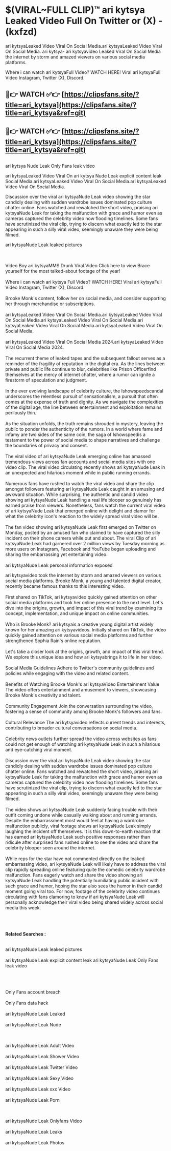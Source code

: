 #  $(VIRAL~FULL CLIP)™ ari kytsya Leaked Video Full On Twitter or (X)  - (kxfzd)

ari kytsyaLeaked Video Viral On Social Media.ari kytsyaLeaked Video Viral On Social Media.
ari kytsya- ari kytsyavideo Leaked Viral On Social Media the internet by storm and amazed viewers on various social media platforms.

Where i can watch ari kytsyaFull Video? WATCH HERE! Viral ari kytsyaFull Video Instagram, Twitter (X), Discord.

## 🔴👉 WATCH ✅👉 [https://clipsfans.site/?title=ari_kytsya](https://clipsfans.site/?title=ari_kytsya&ref=git)


## 🔴👉 WATCH ✅👉 [https://clipsfans.site/?title=ari_kytsya](https://clipsfans.site/?title=ari_kytsya&ref=git)
##


ari kytsya Nude Leak Only Fans leak video 


ari kytsyaLeaked Video Viral On  ari kytsya Nude Leak explicit content leak Social Media.ari kytsyaLeaked Video Viral On Social Media.ari kytsyaLeaked Video Viral On Social Media.



Discussion over the viral ari kytsyaNude Leak video showing the star candidly dealing with sudden wardrobe issues dominated pop culture chatter online. Fans watched and rewatched the short video, praising ari kytsyaNude Leak for taking the malfunction with grace and humor even as cameras captured the celebrity video now flooding timelines. Some fans have scrutinized the viral clip, trying to discern what exactly led to the star appearing in such a silly viral video, seemingly unaware they were being filmed.


ari kytsyaNude Leak leaked pictures


  <br>

  <br>
Video Boy ari kytsyaMMS Drunk Viral.Video Click here to view Brace yourself for the most talked-about footage of the year!
<br><br>
Where i can watch ari kytsya Full Video? WATCH HERE! Viral ari kytsyaFull Video Instagram, Twitter (X), Discord.
<br><br>
Brooke Monk's content, follow her on social media, and consider supporting her through merchandise or subscriptions.
<br><br>
ari kytsyaLeaked Video Viral On Social Media.ari kytsyaLeaked Video Viral On Social Media.ari kytsyaLeaked Video Viral On Social Media.ari kytsyaLeaked Video Viral On Social Media.ari kytsyaLeaked Video Viral On Social Media.
<br><br>
ari kytsyaLeaked Video Viral On Social Media 2024.ari kytsyaLeaked Video Viral On Social Media 2024.
<br><br>
The recurrent theme of leaked tapes and the subsequent fallout serves as a reminder of the fragility of reputation in the digital era. As the lines between private and public life continue to blur, celebrities like Prison Officerfind themselves at the mercy of internet chatter, where a rumor can ignite a firestorm of speculation and judgment.
<br><br>
In the ever evolving landscape of celebrity culture, the Ishowspeedscandal underscores the relentless pursuit of sensationalism, a pursuit that often comes at the expense of truth and dignity. As we navigate the complexities of the digital age, the line between entertainment and exploitation remains perilously thin.
<br><br>
As the situation unfolds, the truth remains shrouded in mystery, leaving the public to ponder the authenticity of the rumors. In a world where fame and infamy are two sides of the same coin, the saga of Ishowspeedis a testament to the power of social media to shape narratives and challenge the boundaries of privacy and consent.
<br><br>
The viral video of ari kytsyaNude Leak emerging online has amassed tremendous views across fan accounts and social media sites with one video clip. The viral video circulating recently shows ari kytsyaNude Leak in an unexpected and hilarious moment while in public running errands.
<br><br>
Numerous fans have rushed to watch the viral video and share the clip amongst followers featuring ari kytsyaNude Leak caught in an amusing and awkward situation. While surprising, the authentic and candid video showing ari kytsyaNude Leak handling a real life blooper so genuinely has earned praise from viewers. Nonetheless, fans watch the current viral video of ari kytsyaNude Leak that emerged online with delight and clamor for what the celebrity icon's reaction to the widely spread viral video will be.
<br><br>
The fan video showing ari kytsyaNude Leak first emerged on Twitter on Monday, posted by an amused fan who claimed to have captured the silly incident on their phone camera while out and about. The viral Clip of ari kytsyaNude Leak had garnered over 2 million views by Tuesday morning as more users on Instagram, Facebook and YouTube began uploading and sharing the embarrassing yet entertaining video.
<br><br>
ari kytsyaNude Leak personal information exposed

ari kytsyavideo took the internet by storm and amazed viewers on various social media platforms. Brooke Monk, a young and talented digital creator, recently became famous thanks to this interesting video.
<br><br>
First shared on TikTok, ari kytsyavideo quickly gained attention on other social media platforms and took her online presence to the next level. Let's dive into the origins, growth, and impact of this viral trend by examining its concept, implementation, and unique impact on online communities.
<br><br>
Who is Brooke Monk? ari kytsyais a creative young digital artist widely known for her amazing ari kytsyavideos. Initially shared on TikTok, the video quickly gained attention on various social media platforms and further strengthened Sophia Rain's online reputation.
<br><br>
Let's take a closer look at the origins, growth, and impact of this viral trend. We explore this unique idea and how ari kytsyabrings it to life in her video.
<br><br>
Social Media Guidelines Adhere to Twitter's community guidelines and policies while engaging with the video and related content.
<br><br>
Benefits of Watching Brooke Monk's ari kytsyaVideo Entertainment Value The video offers entertainment and amusement to viewers, showcasing Brooke Monk's creativity and talent.
<br><br>
Community Engagement Join the conversation surrounding the video, fostering a sense of community among Brooke Monk's followers and fans.
<br><br>
Cultural Relevance The ari kytsyavideo reflects current trends and interests, contributing to broader cultural conversations on social media.
<br><br>
Celebrity news outlets further spread the video across websites as fans could not get enough of watching ari kytsyaNude Leak in such a hilarious and eye-catching viral moment.
<br><br>
Discussion over the viral ari kytsyaNude Leak video showing the star candidly dealing with sudden wardrobe issues dominated pop culture chatter online. Fans watched and rewatched the short video, praising ari kytsyaNude Leak for taking the malfunction with grace and humor even as cameras captured the celebrity video now flooding timelines. Some fans have scrutinized the viral clip, trying to discern what exactly led to the star appearing in such a silly viral video, seemingly unaware they were being filmed.
<br><br>
The video shows ari kytsyaNude Leak suddenly facing trouble with their outfit coming undone while casually walking about and running errands. Despite the embarrassment most would feel at having a wardrobe malfunction publicly, viral footage shows ari kytsyaNude Leak simply laughing the incident off themselves. It is this down-to-earth reaction that has earned ari kytsyaNude Leak such positive responses rather than ridicule after surprised fans rushed online to see the video and share the celebrity blooper seen around the internet.
<br><br>
While reps for the star have not commented directly on the leaked embarrassing video, ari kytsyaNude Leak will likely have to address the viral clip rapidly spreading online featuring quite the comedic celebrity wardrobe malfunction. Fans eagerly watch and share the video showing ari kytsyaNude Leak handling the potentially humiliating public incident with such grace and humor, hoping the star also sees the humor in their candid moment going viral too. For now, footage of the celebrity video continues circulating with fans clamoring to know if ari kytsyaNude Leak will personally acknowledge their viral video being shared widely across social media this week.
<br><br>

<br><br>
<strong>Related Searches :</strong>
<br><br>

ari kytsyaNude Leak leaked pictures
<br><br>
ari kytsyaNude Leak explicit content leak
ari kytsyaNude Leak Only Fans leak video
<br><br>

<br><br>
Only Fans account breach
<br><br>
Only Fans data hack
<br><br>
ari kytsyaNude Leak Leaked
<br><br>
ari kytsyaNude Leak Nude

<br><br>
ari kytsyaNude Leak Adult Video
<br><br>
ari kytsyaNude Leak Shower Video
<br><br>
ari kytsyaNude Leak Twitter Video
<br><br>
ari kytsyaNude Leak Sexy Video
<br><br>
ari kytsyaNude Leak xxx Video
<br><br>
ari kytsyaNude Leak Porn

<br><br>
ari kytsyaNude Leak Onlyfans Video
<br><br>
ari kytsyaNude Leak Leaks
<br><br>
ari kytsyaNude Leak Photos